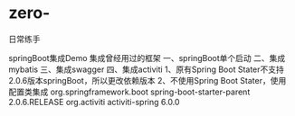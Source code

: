 # zero-
日常练手

springBoot集成Demo
  集成曾经用过的框架
一、springBoot单个启动
二、集成mybatis
三、集成swagger
四、集成activiti
  1、原有Spring Boot Stater不支持2.0.6版本springBoot，所以更改依赖版本
  2、不使用Spring Boot Stater，使用配置类集成
    <parent>
   	 	<groupId>org.springframework.boot</groupId>
    	<artifactId>spring-boot-starter-parent</artifactId>
    	<version>2.0.6.RELEASE</version>
  	</parent>
    <dependency>
       <groupId>org.activiti</groupId>
       <artifactId>activiti-spring</artifactId>
       <version>6.0.0</version>
     </dependency>
